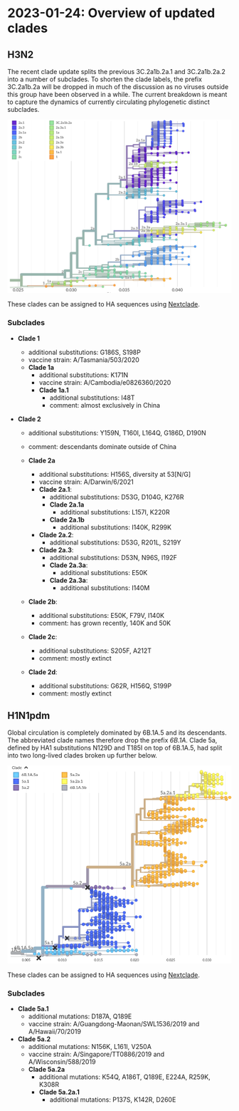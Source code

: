 # 2023-01-24: Overview of updated clades

## H3N2

The recent clade update splits the previous 3C.2a1b.2a.1 and 3C.2a1b.2a.2 into a number of subclades.
To shorten the clade labels, the prefix 3C.2a1b.2a will be dropped in much of the discussion as no viruses outside this group have been observed in a while.
The current breakdown is meant to capture the dynamics of currently circulating phylogenetic distinct subclades.

![overview_h3n2](figures/2023-01_h3n2_overview.png)

These clades can be assigned to HA sequences using [Nextclade](https://clades.nextstrain.org/?dataset-name=flu_h3n2_ha).

### Subclades

 * **Clade 1**
    * additional substitutions: G186S, S198P
    * vaccine strain: A/Tasmania/503/2020
    * **Clade 1a**
        * additional substitutions: K171N
        * vaccine strain: A/Cambodia/e0826360/2020
        * **Clade 1a.1**
            * additional substitutions: I48T
            * comment: almost exclusively in China

 * **Clade 2**
    * additional substitutions: Y159N, T160I, L164Q, G186D, D190N
    * comment: descendants dominate outside of China

    * **Clade 2a**
        * additional substitutions: H156S, diversity at 53[N/G]
        * vaccine strain: A/Darwin/6/2021
        * **Clade 2a.1**:
            * additional substitutions: D53G, D104G, K276R
            * **Clade 2a.1a**
                * additional substitutions: L157I, K220R
            * **Clade 2a.1b**
                * additional substitutions: I140K, R299K
        * **Clade 2a.2**:
            * additional substitutions: D53G, R201L, S219Y
        * **Clade 2a.3**:
            * additional substitutions: D53N, N96S, I192F
            * **Clade 2a.3a**:
                * additional substitutions: E50K
            * **Clade 2a.3a**:
                * additional substitutions: I140M
    * **Clade 2b**:
        * additional substitutions: E50K, F79V, I140K
        * comment: has grown recently, 140K and 50K
    * **Clade 2c**:
        * additional substitutions: S205F, A212T
        * comment: mostly extinct
    * **Clade 2d**:
        * additional substitutions: G62R, H156Q, S199P
        * comment: mostly extinct

## H1N1pdm

Global circulation is completely dominated by 6B.1A.5 and its descendants. The abbreviated clade names therefore drop the prefix _6B.1A_.
Clade 5a, defined by HA1 substitutions N129D and T185I on top of 6B.1A.5, had split into two long-lived clades broken up further below.

![overview_h1n1pdm](figures/2023-01_h1n1pdm_overview.png)

These clades can be assigned to HA sequences using [Nextclade](https://clades.nextstrain.org/?dataset-name=flu_h1n1pdm_ha).


### Subclades

 * **Clade 5a.1**
    * additional mutations: D187A, Q189E
    * vaccine strain: A/Guangdong-Maonan/SWL1536/2019 and A/Hawaii/70/2019
 * **Clade 5a.2**
    * additional mutations: N156K, L161I, V250A
    * vaccine strain: A/Singapore/TT0886/2019 and A/Wisconsin/588/2019
    * **Clade 5a.2a**
        * additional mutations: K54Q, A186T, Q189E,  E224A, R259K, K308R
        * **Clade 5a.2a.1**
            * additional mutations: P137S, K142R, D260E





